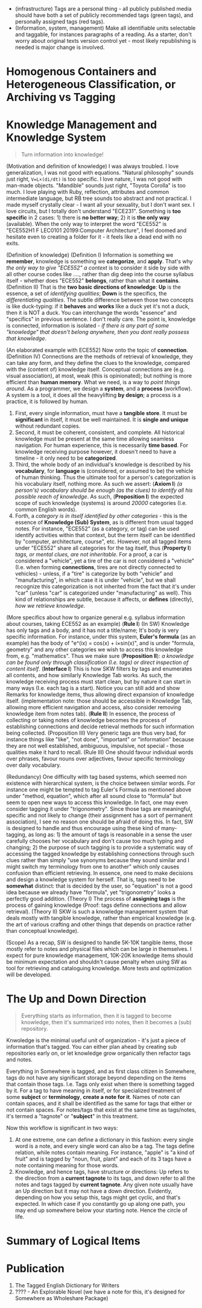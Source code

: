 * (infrastructure) Tags are a personal thing - all publicly published media should have both a set of publicly recommended tags (green tags), and personally assigned tags (red tags).
* (Information, system, management) Make all identifiable units selectable and taggable, for instances paragraphs of a reading. As a starter, don't worry about original texts version control yet - most likely republishing is needed is major change is involved.

# Homogenous Containers and Heterogeneous Classification, or Archiving vs Tagging



# Knowledge Management and Knowledge System

> Turn information into knowledge!

(Motivation and definition of knowledge) I was always troubled. I love generalization, I was not good with equations. "Natural philosophy" sounds just right, `V=L×(di/dt)` is too specific. I love nature, I was not good with man-made objects. "Mandible" sounds just right, "Toyota Corolla" is too much. I love playing with Ruby, reflection, attributes and common intermediate language, but RB tree sounds too abstract and not practical. I made myself crystally clear - I want all your sexuality, but I don't want sex. I love circuits, but I totally don't understand "ECE231". Something is **too specific** in 2 cases: 1) there is **no better way**; 2) it is **the only way** (available). When the only way to interpret the word "ECE552" is "ECE552H1 F LEC0101 20199:Computer Architecture", I feel doomed and hesitate even to creating a folder for it - it feels like a dead end with no exits.

(Definition of knowledge) (Definition I) Information is something we **remember**, knowledge is something we **categorize**, and **apply**. That's why *the only way to give "ECE552" a context* is to consider it side by side with all other course codes like ...., rather than dig deep into the course syllabus itself - whether does "ECE552" **belongs**, rather than what it **contains**. (Definition II) That is the **two basic directions of knowledge**: **Up** is the essence, a set of *identifying qualities*; **Down** is the specifics, the *differentiating qualities*. The subtle difference between those two concepts is like duck-typing: if it **behaves** and **works** like a duck yet it's not a duck, then it is NOT a duck. You can interchange the words "essence" and "specifics" in previous sentence. I don't really care. The point is, knowledge is connected, information is isolated - *if there is any part of some "knowledge" that doesn't belong anywhere, then you dont really possess that knowledge*.

(An elaborated example with ECE552) Now onto the topic of **connection**. (Definition IV) Connections are the methods of retrieval of knowledge, they can take any form, and they define the clues to the knowledge, compared with the (content of) knowledge itself. Conceptual connections are (e.g. visual association), at most, weak (this is opinionated); but nothing is more efficient than **human memory**. What we need, is a way to *point things around*. As a programmer, we design a **system**, and a **process** (workflow). A system is a tool, it does all the heavylifting **by design**; a process is a practice, it is followed by human. 

1. First, every single information, must have a **tangible store**.  It must be **significant** in itself, it must be well maintained. It is **single and unique** without redundant copies.
2. Second, it must be coherent, consistent, and complete. All historical knowledge must be present at the same time allowing seamless navigation. For human experience, this is necessarily **time based**. For knowledge receiving purpose however, it doesn't need to have a timeline - it only need to be **categorized**.
3. Third, the whole body of an individual's knowledge is described by his **vocabulary**, for **language** is (considered, or assumed to be) the vehicle of human thinking. Thus the ultimate tool for a person's categorization is his vocabulary itself, nothing more. As such we assert: (**Axiom I**) *(a person's) vocabulary should be enough (as the clues) to identify all his possible reach of knowledge*. As such, (**Proposition I**) the expected scope of such knowledge (systems) is around *20000* categories (I.e. common English words).
4. Forth, a *category is in itself identified by other categories* - this is the essence of **Knowledge (Sub) System**, as is different from usual tagged notes.  For instance, "ECE552" (as a category, or tag) can be used identify activities within that context, but the term itself can be identified by "computer, architecture, course", etc. However, not all tagged items under "ECE552" share all categories for the tag itself, thus (**Property I**) *tags, or mental clues, are not inheritable*. For a proof, a car is considered a "vehicle", yet a tire of the car is not considered a "vehicle" (I.e. when forming **connections**, tires are not directly connected to vehicles) - unless, if a "tire" is categorize by both "vehicle" and "manufacturing", in which case it is under "vehicle", but we shall recognize this categorization is not inherited from the fact that it's under "car" (unless "car" is categorized under "manufacturing" as well). This kind of relationships are subtle, because it affects, or **defines** (directly), *how we retrieve knowledge*.

(More specifics about how to organize general e.g. syllabus information about courses, taking ECE552 as an example) (**Rule I**) (In SW) Knowledge has only tags and a body, and it has not a title/name; It's body is very specific information. For instance, under this system,  **Euler's formula** (as an example) has the body of "e^(ix) = cos(x) + i×sin(x)", and is under "formula, geometry" and any other categories we wish to access this knowledge from, e.g. "mathematics". Thus we make sure (**Proposition II**): *a knowledge can be found only through classification (I.e. tags) or direct inspection of content itself*. (**Interface I**) This is how SKW filters by tags and enumerates all contents, and how similarly Knowledge Tab works. As such, the knowledge receiving process must start clean, but by nature it can start in many ways (I.e. each tag is a start). Notice you can still add and show Remarks for knowledge items, thus allowing direct expansion of knowledge itself. (implementation note: those should be accessible in Knowledge Tab, allowing more efficient navigation and access, also consider removing knowledge item from notes tab). (**Rule II**) In essence, the process of collecting or taking notes of knowledge becomes the process of establishing connections and decide retrieval methods for such information being collected. (Proposition III) Very generic tags are thus very bad, for instance things like "like", "not done", "important" or "information" because they are not well established, ambiguous, impulsive, not special - those qualities make it hard to recall. (Rule III) One should favour individual words over phrases, favour nouns over adjectives, favour specific terminology over daily vocabulary.

(Redundancy) One difficulty with tag based systems, which seemed non existence with hierarchical system, is the choice between similar words. For instance one might be tempted to tag Euler's Formula as mentioned above under "method, equation", which after all sound close to "formula" but seem to open new ways to access this knowledge. In fact, one may even consider tagging it under "trigonometry".  Since those tags are meaningful, specific and not likely to change (their assignment has a sort of permanent association), I see no reason one should be afraid of doing this. In fact, SW is designed to handle and thus encourage using these kind of many-tagging, as long as: 1) the amount of tags is reasonable in a sense the user carefully chooses her vocabulary and don't cause too much typing and changing; 2) the purpose of such tagging is to provide a systematic way of accessing the tagged knowledge by establishing connections through such clues rather than simply "use synonyms because they sound similar and I might switch my terminology from one to another" which only causes confusion than efficient retrieving. In essence, one need to make decisions and design a knowledge system for herself. That is, tags need to be **somewhat** distinct: that is decided by the user, so "equation" is not a good idea because we already have "formula", yet "trigonometry" looks a perfectly good addition. (Theory I) The process of **assigning tags** is the process of gaining knowledge (Proof: tags define connections and allow retrieval). (Theory II) SKW is such a knowledge management system that deals mostly with tangible knowledge, rather than empirical knowledge (e.g. the art of various crafting and other things that depends on practice rather than conceptual knowledge).

(Scope) As a recap, SW is designed to handle 5K-10K tangible items, those mostly refer to notes and physical files which can be large in themselves. I expect for pure knowledge management, 10K-20K knowledge items should be minimum expectation and shouldn't cause penalty when using SW as tool for retrieving and cataloguing knowledge. More tests and optimization will be developed.

# The Up and Down Direction

> Everything starts as information, then it is tagged to become knowledge, then it's summarized into notes, then it becomes a (sub) repository.

Knwoledge is the minimal useful unit of organization - it's just a piece of information that's tagged. You can either plan ahead by creating sub repositories early on, or let knowledge grow organically then refactor tags and notes.

Everything in Somewhere is tagged, and as first class citizen in Somewhere, tags do not have any significant storage beyond depending on the items that contain those tags. I.e. Tags only exist when there is something tagged by it. For a tag to have meaning in itself, or for specialized treatment of some **subject** or **terminology**, **create a note for it**. Names of note can contain spaces, and it shall be identified as the same for tags that either or not contain spaces. For notes/tags that exist at the same time as tags/notes, it's termed a "tagnote" or "**subject**" in this treatment.

Now this workflow is significant in two ways:

1. At one extreme, one can define a dictionary in this fashion: every single word is a note, and every single word can also be a tag. The tags define relation, while notes contain meaning. For instance, "apple" is "a kind of fruit" and is tagged by "noun, fruit, plant" and each of its 3 tags have a note containing meaning for those words.
2. Knowledge, and hence tags, have structure or directions: Up refers to the direction from a **current tagnote** to its tags, and down refer to all the notes and tags tagged by **current tagnote**. Any given note usually have an Up direction but it may not have a down direction. Evidently, depending on how you setup this, tags might get cyclic, and that's expected. In which case if you constantly go up along one path, you may end up somewhere below your starting note. Hence the circle of life.

# Summary of Logical Items

# Publication

1. The Tagged English Dictionary for Writers
2. ???? - An Explorable Novel (we have a note for this, it's designed for Somewhere as Wholeshare Package)
